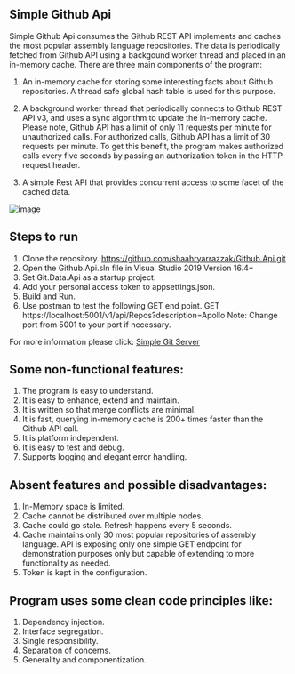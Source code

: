 ## Simple Github Api

Simple Github Api consumes the Github REST API implements and caches the most popular assembly language repositories. The data is periodically fetched from Github API using a backgound worker thread and placed in an in-memory cache. There are three main components of the program:


1. An in-memory cache for storing some interesting facts about Github repositories. A thread safe global hash table is used for this purpose.

2. A background worker thread that periodically connects to Github REST API v3, and uses a sync algorithm to update the in-memory cache. Please note, Github API has a limit of only 11 requests per minute for unauthorized calls. For authorized calls, Github API has a limit of 30 requests per minute. To get this benefit, the program makes authorized calls every five seconds by passing an authorization token in the HTTP request header.

3. A simple Rest API that provides concurrent access to some facet of the cached data.


![image](https://user-images.githubusercontent.com/44266076/82735168-abb26980-9ced-11ea-979c-c547e4390f70.png)


## Steps to run
1. Clone the repository. https://github.com/shaahryarrazzak/Github.Api.git
2. Open the Github.Api.sln file in Visual Studio 2019 Version 16.4+
3. Set Git.Data.Api as a startup project.
4. Add your personal access token to appsettings.json.
5. Build and Run.
6. Use postman to test the following GET end point. 
      GET https://localhost:5001/v1/api/Repos?description=Apollo 
      Note: Change port from 5001 to your port if necessary.
      
For more information please click: [Simple Git Server](https://docs.google.com/document/d/1yRbB4DANjGWs1yv3CSD8tttNOoiquzbo_UNAZkeuMgY/edit?usp=sharing)

## Some non-functional features:
1. The program is easy to understand.
2. It is easy to enhance, extend and maintain.
3. It is written so that merge conflicts are minimal.
4. It is fast, querying in-memory cache is 200+ times faster than the Github API call.
5. It is platform independent. 
6. It is easy to test and debug.
7. Supports logging and elegant error handling.

## Absent features and possible disadvantages:
1. In-Memory space is limited. 
2. Cache cannot be distributed over multiple nodes.
3. Cache could go stale. Refresh happens every 5 seconds.
4. Cache maintains only 30 most popular repositories of assembly language.
API is exposing only one simple GET endpoint for demonstration purposes only but capable of extending to more functionality as needed. 
5. Token is kept in the configuration.

## Program uses some clean code principles like:
1. Dependency injection.
2. Interface segregation.
3. Single responsibility.
4. Separation of concerns.
5. Generality and componentization.







